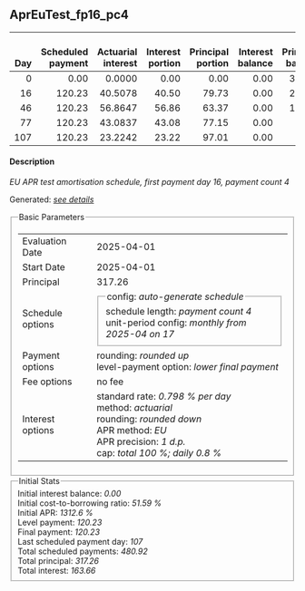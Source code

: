 <h2>AprEuTest_fp16_pc4</h2>
<table>
    <thead style="vertical-align: bottom;">
        <th style="text-align: right;">Day</th>
        <th style="text-align: right;">Scheduled payment</th>
        <th style="text-align: right;">Actuarial interest</th>
        <th style="text-align: right;">Interest portion</th>
        <th style="text-align: right;">Principal portion</th>
        <th style="text-align: right;">Interest balance</th>
        <th style="text-align: right;">Principal balance</th>
        <th style="text-align: right;">Total actuarial interest</th>
        <th style="text-align: right;">Total interest</th>
        <th style="text-align: right;">Total principal</th>
    </thead>
    <tr style="text-align: right;">
        <td class="ci00">0</td>
        <td class="ci01" style="white-space: nowrap;">0.00</td>
        <td class="ci02">0.0000</td>
        <td class="ci03">0.00</td>
        <td class="ci04">0.00</td>
        <td class="ci05">0.00</td>
        <td class="ci06">317.26</td>
        <td class="ci07">0.0000</td>
        <td class="ci08">0.00</td>
        <td class="ci09">0.00</td>
    </tr>
    <tr style="text-align: right;">
        <td class="ci00">16</td>
        <td class="ci01" style="white-space: nowrap;">120.23</td>
        <td class="ci02">40.5078</td>
        <td class="ci03">40.50</td>
        <td class="ci04">79.73</td>
        <td class="ci05">0.00</td>
        <td class="ci06">237.53</td>
        <td class="ci07">40.5078</td>
        <td class="ci08">40.50</td>
        <td class="ci09">79.73</td>
    </tr>
    <tr style="text-align: right;">
        <td class="ci00">46</td>
        <td class="ci01" style="white-space: nowrap;">120.23</td>
        <td class="ci02">56.8647</td>
        <td class="ci03">56.86</td>
        <td class="ci04">63.37</td>
        <td class="ci05">0.00</td>
        <td class="ci06">174.16</td>
        <td class="ci07">97.3724</td>
        <td class="ci08">97.36</td>
        <td class="ci09">143.10</td>
    </tr>
    <tr style="text-align: right;">
        <td class="ci00">77</td>
        <td class="ci01" style="white-space: nowrap;">120.23</td>
        <td class="ci02">43.0837</td>
        <td class="ci03">43.08</td>
        <td class="ci04">77.15</td>
        <td class="ci05">0.00</td>
        <td class="ci06">97.01</td>
        <td class="ci07">140.4561</td>
        <td class="ci08">140.44</td>
        <td class="ci09">220.25</td>
    </tr>
    <tr style="text-align: right;">
        <td class="ci00">107</td>
        <td class="ci01" style="white-space: nowrap;">120.23</td>
        <td class="ci02">23.2242</td>
        <td class="ci03">23.22</td>
        <td class="ci04">97.01</td>
        <td class="ci05">0.00</td>
        <td class="ci06">0.00</td>
        <td class="ci07">163.6803</td>
        <td class="ci08">163.66</td>
        <td class="ci09">317.26</td>
    </tr>
</table>
<h4>Description</h4>
<p><i>EU APR test amortisation schedule, first payment day 16, payment count 4</i></p>
<p>Generated: <i><a href="../GeneratedDate.html">see details</a></i></p>
<fieldset><legend>Basic Parameters</legend>
<table>
    <tr>
        <td>Evaluation Date</td>
        <td>2025-04-01</td>
    </tr>
    <tr>
        <td>Start Date</td>
        <td>2025-04-01</td>
    </tr>
    <tr>
        <td>Principal</td>
        <td>317.26</td>
    </tr>
    <tr>
        <td>Schedule options</td>
        <td>
            <fieldset>
                <legend>config: <i>auto-generate schedule</i></legend>
                <div>schedule length: <i><i>payment count</i> 4</i></div>
                <div>unit-period config: <i>monthly from 2025-04 on 17</i></div>
            </fieldset>
        </td>
    </tr>
    <tr>
        <td>Payment options</td>
        <td>
            <div>
                <div>rounding: <i>rounded up</i></div>
                <div>level-payment option: <i>lower&nbsp;final&nbsp;payment</i></div>
            </div>
        </td>
    </tr>
    <tr>
        <td>Fee options</td>
        <td>no fee
        </td>
    </tr>
    <tr>
        <td>Interest options</td>
        <td>
            <div>
                <div>standard rate: <i>0.798 % per day</i></div>
                <div>method: <i>actuarial</i></div>
                <div>rounding: <i>rounded down</i></div>
                <div>APR method: <i>EU</i></div>
                <div>APR precision: <i>1 d.p.</i></div>
                <div>cap: <i>total 100 %; daily 0.8 %</div>
            </div>
        </td>
    </tr>
</table></fieldset>
<fieldset><legend>Initial Stats</legend>
<div>
    <div>Initial interest balance: <i>0.00</i></div>
    <div>Initial cost-to-borrowing ratio: <i>51.59 %</i></div>
    <div>Initial APR: <i>1312.6 %</i></div>
    <div>Level payment: <i>120.23</i></div>
    <div>Final payment: <i>120.23</i></div>
    <div>Last scheduled payment day: <i>107</i></div>
    <div>Total scheduled payments: <i>480.92</i></div>
    <div>Total principal: <i>317.26</i></div>
    <div>Total interest: <i>163.66</i></div>
</div></fieldset>